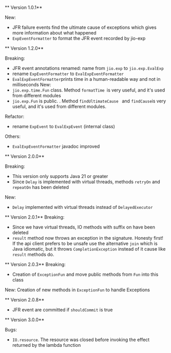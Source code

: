 ** Version 1.0.1**

New:

- JFR failure events find the ultimate cause of exceptions which gives more information about what
  happened
- `ExpEventFormatter` to format the JFR event recorded by jio-exp

** Version 1.2.0**

Breaking:

- JFR event annotations renamed: name from `jio.exp` to `jio.exp.EvalExp`
- rename `ExpEventFormatter` to `EvalExpEventFormatter`
- `EvalExpEventFormatter`prints time in a human-readable way and not in milliseconds New:
- `jio.exp.time.Fun` class. Method `formatTime `is very useful, and it's used from different modules
- `jio.exp.Fun` is public. . Method `findUltimateCause ` and `findCause`is very useful, and it's
  used from different modules.

Refactor:

- rename `ExpEvent` to `EvalExpEvent` (internal class)

Others:

- `EvalExpEventFormatter` javadoc improved

** Version 2.0.0**

Breaking:

- This version only supports Java 21 or greater
- Since `Delay` is implemented with virtual threads, methods `retryOn` and `repeatOn` has been
  deleted

New:

- `Delay` implemented with virtual threads instead of `DelayedExecutor`

** Version 2.0.1** Breaking:

- Since we have virtual threads, IO methods with suffix on have been deleted
- `result` method now throws an exception in the signature. Honesty first! If the api client prefers
  to be unsafe use the alternative `join` which is Java idiomatic, but it throws
  `CompletionException` instead of it cause like `result` methods do.

** Version 2.0.3** Breaking:

- Creation of `ExceptionFun` and move public methods from `Fun` into this class

New: Creation of new methods in `ExceptionFun` to handle Exceptions

** Version 2.0.8**

- JFR event are committed if `shouldCommit` is true

** Version 3.0.0**

Bugs:

- `IO.resource`. The resource was closed before invoking the effect returned by the lambda function
